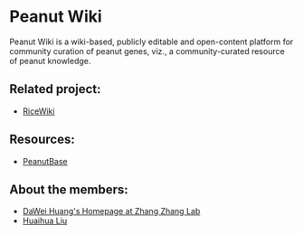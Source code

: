Peanut Wiki
===========

Peanut Wiki is a wiki-based, publicly editable and open-content platform for community curation of peanut genes, viz., a community-curated resource of peanut knowledge.

## Related project:
- [RiceWiki](http://ricewiki.big.ac.cn)

## Resources:
- [PeanutBase](http://peanutbase.org/home)


## About the members:
- [DaWei Huang's Homepage at Zhang Zhang Lab](http://cbb.big.ac.cn/Dawei_Huang)
- [Huaihua Liu]()

